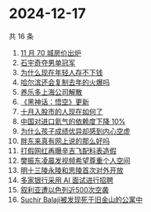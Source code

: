# 2024-12-17

共 16 条

<!-- BEGIN -->
<!-- 最后更新时间 Tue Dec 17 2024 13:10:38 GMT+0800 (China Standard Time) -->

1. [11 月 70 城房价出炉](https://www.zhihu.com/search?q=11%20%E6%9C%88%2070%20%E5%9F%8E%E6%88%BF%E4%BB%B7%E5%87%BA%E7%82%89)
1. [石宇奇夺男单冠军](https://www.zhihu.com/search?q=%E7%9F%B3%E5%AE%87%E5%A5%87%E5%A4%BA%E7%94%B7%E5%8D%95%E5%86%A0%E5%86%9B)
1. [为什么现在年轻人存不下钱](https://www.zhihu.com/search?q=%E4%B8%BA%E4%BB%80%E4%B9%88%E7%8E%B0%E5%9C%A8%E5%B9%B4%E8%BD%BB%E4%BA%BA%E5%AD%98%E4%B8%8D%E4%B8%8B%E9%92%B1)
1. [哈尔滨还会复制去年的火爆吗](https://www.zhihu.com/search?q=%E5%93%88%E5%B0%94%E6%BB%A8%E8%BF%98%E4%BC%9A%E5%A4%8D%E5%88%B6%E5%8E%BB%E5%B9%B4%E7%9A%84%E7%81%AB%E7%88%86%E5%90%97)
1. [养乐多上海公司解散](https://www.zhihu.com/search?q=%E5%85%BB%E4%B9%90%E5%A4%9A%E4%B8%8A%E6%B5%B7%E5%85%AC%E5%8F%B8%E8%A7%A3%E6%95%A3)
1. [《黑神话：悟空》更新](https://www.zhihu.com/search?q=%E3%80%8A%E9%BB%91%E7%A5%9E%E8%AF%9D%EF%BC%9A%E6%82%9F%E7%A9%BA%E3%80%8B%E6%9B%B4%E6%96%B0)
1. [十月入股市的人现在如何了](https://www.zhihu.com/search?q=%E5%8D%81%E6%9C%88%E5%85%A5%E8%82%A1%E5%B8%82%E7%9A%84%E4%BA%BA%E7%8E%B0%E5%9C%A8%E5%A6%82%E4%BD%95%E4%BA%86)
1. [中国对进口氦气的依赖度下降 10%](https://www.zhihu.com/search?q=%E4%B8%AD%E5%9B%BD%E5%AF%B9%E8%BF%9B%E5%8F%A3%E6%B0%A6%E6%B0%94%E7%9A%84%E4%BE%9D%E8%B5%96%E5%BA%A6%E4%B8%8B%E9%99%8D%2010%25)
1. [为什么孩子成绩优异却感到内心空虚](https://www.zhihu.com/search?q=%E4%B8%BA%E4%BB%80%E4%B9%88%E5%AD%A9%E5%AD%90%E6%88%90%E7%BB%A9%E4%BC%98%E5%BC%82%E5%8D%B4%E6%84%9F%E5%88%B0%E5%86%85%E5%BF%83%E7%A9%BA%E8%99%9A)
1. [胖东来真有网上说的那么好吗](https://www.zhihu.com/search?q=%E8%83%96%E4%B8%9C%E6%9D%A5%E7%9C%9F%E6%9C%89%E7%BD%91%E4%B8%8A%E8%AF%B4%E7%9A%84%E9%82%A3%E4%B9%88%E5%A5%BD%E5%90%97)
1. [打假网红再曝辛吉飞配料表造假](https://www.zhihu.com/search?q=%E6%89%93%E5%81%87%E7%BD%91%E7%BA%A2%E5%86%8D%E6%9B%9D%E8%BE%9B%E5%90%89%E9%A3%9E%E9%85%8D%E6%96%99%E8%A1%A8%E9%80%A0%E5%81%87)
1. [樊振东凌晨发视频希望尊重个人空间](https://www.zhihu.com/search?q=%E6%A8%8A%E6%8C%AF%E4%B8%9C%E5%87%8C%E6%99%A8%E5%8F%91%E8%A7%86%E9%A2%91%E5%B8%8C%E6%9C%9B%E5%B0%8A%E9%87%8D%E4%B8%AA%E4%BA%BA%E7%A9%BA%E9%97%B4)
1. [明十三陵永陵和思陵首次对外开放](https://www.zhihu.com/search?q=%E6%98%8E%E5%8D%81%E4%B8%89%E9%99%B5%E6%B0%B8%E9%99%B5%E5%92%8C%E6%80%9D%E9%99%B5%E9%A6%96%E6%AC%A1%E5%AF%B9%E5%A4%96%E5%BC%80%E6%94%BE)
1. [多家银行采用 AI 面试进行招聘](https://www.zhihu.com/search?q=%E5%A4%9A%E5%AE%B6%E9%93%B6%E8%A1%8C%E9%87%87%E7%94%A8%20AI%20%E9%9D%A2%E8%AF%95%E8%BF%9B%E8%A1%8C%E6%8B%9B%E8%81%98)
1. [叙利亚遭以色列近500次空袭](https://www.zhihu.com/search?q=%E5%8F%99%E5%88%A9%E4%BA%9A%E9%81%AD%E4%BB%A5%E8%89%B2%E5%88%97%E8%BF%91500%E6%AC%A1%E7%A9%BA%E8%A2%AD)
1. [Suchir Balaji被发现死于旧金山的公寓中](https://www.zhihu.com/search?q=Suchir%20Balaji%E8%A2%AB%E5%8F%91%E7%8E%B0%E6%AD%BB%E4%BA%8E%E6%97%A7%E9%87%91%E5%B1%B1%E7%9A%84%E5%85%AC%E5%AF%93%E4%B8%AD)

<!-- END -->
